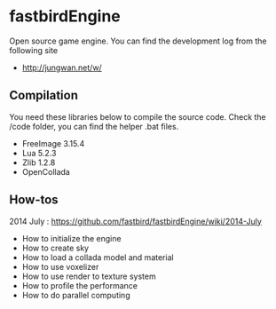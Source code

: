 fastbirdEngine
==============

Open source game engine.
You can find the development log from the following site
* http://jungwan.net/w/

Compilation
---------------

You need these libraries below to compile the source code. Check the /code folder, you can find the helper .bat files.
* FreeImage 3.15.4
* Lua 5.2.3
* Zlib 1.2.8
* OpenCollada
 

How-tos
-------------
2014 July : https://github.com/fastbird/fastbirdEngine/wiki/2014-July

* How to initialize the engine
* How to create sky
* How to load a collada model and material
* How to use voxelizer
* How to use render to texture system
* How to profile the performance
* How to do parallel computing
 
